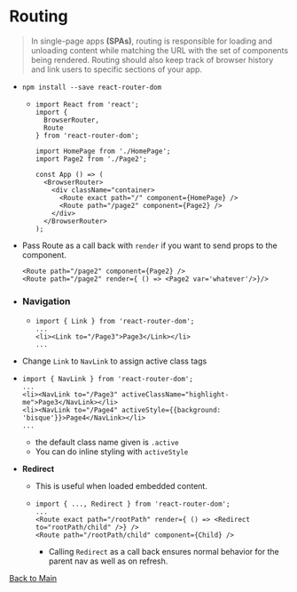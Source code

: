 # Routing

> In single-page apps **(SPAs)**, routing is responsible for loading and unloading content while matching the URL with the set of components being rendered. Routing should also keep track of browser history and link users to specific sections of your app.

+ `npm install --save react-router-dom`

  + ```
    import React from 'react';
    import {
      BrowserRouter,
      Route
    } from 'react-router-dom';

    import HomePage from './HomePage';
    import Page2 from './Page2';

    const App () => (
      <BrowserRouter>
        <div className="container>
          <Route exact path="/" component={HomePage} />
          <Route path="/page2" component={Page2} />
        </div>
      </BrowserRouter>
    );
    ```

+ Pass Route as a call back with `render` if you want to send props to the component.
  ```
  <Route path="/page2" component={Page2} />
  <Route path="/page2" render={ () => <Page2 var='whatever'/>}/>
  ```

+ ### Navigation
  + ```
    import { Link } from 'react-router-dom';
    ...
    <li><Link to="/Page3">Page3</Link></li>
    ...
    ```
 + Change `Link` to `NavLink` to assign active class tags
  + ```
    import { NavLink } from 'react-router-dom';
    ...
    <li><NavLink to="/Page3" activeClassName="highlight-me">Page3</NavLink></li>
    <li><NavLink to="/Page4" activeStyle={{background: 'bisque'}}>Page4</NavLink></li>
    ...
    ```
      + the default class name given is `.active`
      + You can do inline styling with `activeStyle`
  + **Redirect**
    + This is useful when loaded embedded content.
    + ```
      import { ..., Redirect } from 'react-router-dom';
      ...
      <Route exact path="/rootPath" render={ () => <Redirect to="rootPath/child" />} />
      <Route path="/rootPath/child" component={Child} />
      ```
      + Calling `Redirect` as a call back ensures normal behavior for the parent nav as well as on refresh.



[Back to Main](../README.md)